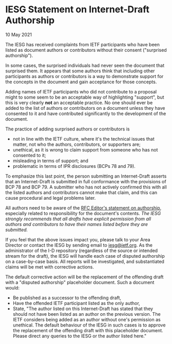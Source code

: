 IESG Statement on Internet-Draft Authorship
===========================================

10 May 2021

The IESG has received complaints from IETF participants who have been listed as document authors or contributors without their consent ("surprised authorship").

In some cases, the surprised individuals had never seen the document that surprised them. It appears that some authors think that including other participants as authors or contributors is a way to demonstrate support for the concepts in the document and gain acceptance for those concepts.

Adding names of IETF participants who did not contribute to a proposal might to some seem to be an acceptable way of highlighting "support", but this is very clearly **not** an acceptable practice. No one should ever be added to the list of authors or contributors on a document unless they have consented to it and have contributed significantly to the development of the document.

The practice of adding surprised authors or contributors is

* not in line with the IETF culture, where it's the technical issues that matter, not who the authors, contributors, or supporters are;
* unethical, as it is wrong to claim support from someone who has not consented to it;
* misleading in terms of support; and
* problematic in terms of IPR disclosures (BCPs 78 and 79).

To emphasize this last point, the person submitting an Internet-Draft asserts that an Internet-Draft is submitted in full conformance with the provisions of BCP 78 and BCP 79. A submitter who has not actively confirmed this with all the listed authors and contributors cannot make that claim, and this can cause procedural and legal problems later.

All authors need to be aware of the [​RFC Editor's statement on authorship](https://mailarchive.ietf.org/arch/msg/rfc-interest/SHM7dHZd_S1a-CkW2JCBvxdKmcs/), especially related to responsibility for the document's contents. *The IESG strongly recommends that all drafts have explicit permission from all authors and contributors to have their names listed before they are submitted.*

If you feel that the above issues impact you, please talk to your Area Director or contact the IESG by ​sending email to [<iesg@ietf.org>](mailto:iesg@ietf.org). As the administrator of the I-D repository (regardless of the source or intended stream for the draft), the IESG will handle each case of disputed authorship on a case-by-case basis. All reports will be investigated, and substantiated claims will be met with corrective actions.

The default corrective action will be the replacement of the offending draft with a "disputed authorship" placeholder document. Such a document would:

* Be published as a successor to the offending draft,
* Have the offended IETF participant listed as the only author,
* State, "The author listed on this Internet-Draft has stated that they should not have been listed as an author on the previous version. The IETF considers being added as an author without one's permission as unethical. The default behaviour of the IESG in such cases is to approve the replacement of the offending draft with this placeholder document. Please direct any queries to the IESG or the author listed here."
